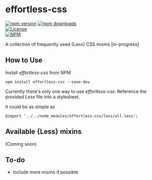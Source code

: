 # effortless-css

[![npm version](https://badge.fury.io/js/effortless-css.svg)](https://badge.fury.io/js/effortless-css)
[![npm downloads](https://img.shields.io/npm/dt/effortless-css.svg)](https://www.npmjs.com/package/effortless-css)  
[![License](https://img.shields.io/github/license/myTerminal/effortless-css.svg)](https://opensource.org/licenses/MIT)  
[![NPM](https://nodei.co/npm/effortless-css.png?downloads=true&downloadRank=true&stars=true)](https://nodei.co/npm/effortless-css/)

A collection of frequently used {Less} CSS mixins [in-progress]

## How to Use

Install *effortless-css* from NPM

    npm install effortless-css --save-dev

Currently there's only one way to use *effortless-css*: Reference the provided *Less* file into a stylesheet.

It could be as simple as

    @import '../../node_modules/effortless-css/less/all.less';

## Available {Less} mixins

(Coming soon)

## To-do

* Include more mixins if possible
